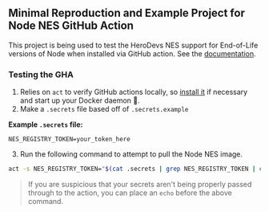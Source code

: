 ## Minimal Reproduction and Example Project for Node NES GitHub Action

This project is being used to test the HeroDevs NES support for End-of-Life versions of Node when installed via GitHub action.
See the [documentation](https://docs.herodevs.com/node/nodejs).

### Testing the GHA
1. Relies on `act` to verify GitHub actions locally, so [install it](https://nektosact.com/installation) if necessary and start up your Docker daemon 🐳.
2. Make a `.secrets` file based off of `.secrets.example`

**Example `.secrets` file:**
```
NES_REGISTRY_TOKEN=your_token_here
```

3. Run the following command to attempt to pull the Node NES image.
```sh
act -s NES_REGISTRY_TOKEN="$(cat .secrets | grep NES_REGISTRY_TOKEN | cut -d '=' -f2)"
```

> If you are suspicious that your secrets aren't being properly passed through to the action, you can place an `echo` before the above command.
